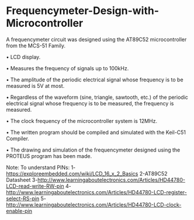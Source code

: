 # Frequencymeter-Design-with-Microcontroller

A frequencymeter circuit was designed using the AT89C52 microcontroller from the MCS-51 Family.

• LCD display.

• Measures the frequency of signals up to 100kHz.

• The amplitude of the periodic electrical signal whose frequency is to be measured is 5V at most.

• Regardless of the waveform (sine, triangle, sawtooth, etc.) of the periodic electrical signal whose frequency is to be measured, the frequency is measured.

• The clock frequency of the microcontroller system is 12MHz.

• The written program should be compiled and simulated with the Keil-C51 Compiler.

• The drawing and simulation of the frequencymeter designed using the PROTEUS program has been made.

Note: To understand PINs:
1-https://exploreembedded.com/wiki/LCD_16_x_2_Basics
2-AT89C52 Datasheet
3-http://www.learningaboutelectronics.com/Articles/HD44780-LCD-read-write-RW-pin
4-http://www.learningaboutelectronics.com/Articles/HD44780-LCD-register-select-RS-pin
5-http://www.learningaboutelectronics.com/Articles/HD44780-LCD-clock-enable-pin
